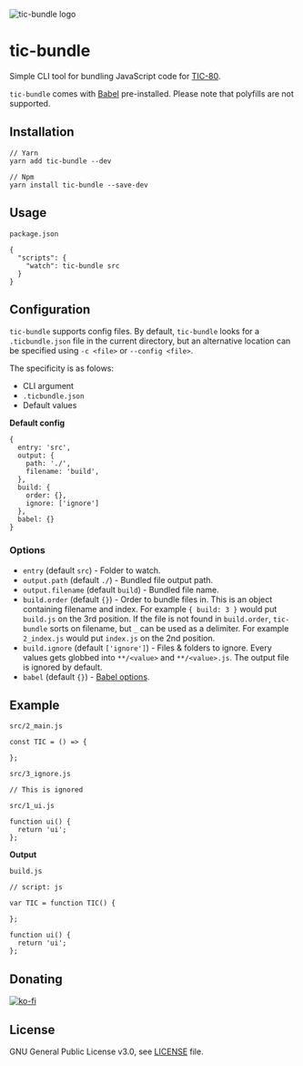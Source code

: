 ![tic-bundle logo](https://i.imgur.com/YpexCm4.png)

# tic-bundle

Simple CLI tool for bundling JavaScript code for [TIC-80](https://tic.computer/).

`tic-bundle` comes with [Babel](https://babeljs.io/docs/en/babel-preset-env) pre-installed. Please note that polyfills are not supported.

## Installation

```
// Yarn
yarn add tic-bundle --dev

// Npm
yarn install tic-bundle --save-dev
```

## Usage

`package.json`

```
{
  "scripts": {
    "watch": tic-bundle src
  }
}
```

## Configuration

`tic-bundle` supports config files. By default, `tic-bundle` looks for a `.ticbundle.json` file in the current directory, but an alternative location can be specified using `-c <file>` or `--config <file>`. 

The specificity is as folows:

 - CLI argument
 - `.ticbundle.json`
 - Default values

<b>Default config</b>

```
{
  entry: 'src',
  output: {
    path: './',
    filename: 'build',
  },
  build: {
    order: {},
    ignore: ['ignore']
  },
  babel: {}
}
```

### Options

 - `entry` (default `src`) - Folder to watch.
 - `output.path` (default `./`) - Bundled file output path.
 - `output.filename` (default `build`) - Bundled file name.
 - `build.order` (default `{}`) - Order to bundle files in. This is an object containing filename and index. For example `{ build: 3 }` would put `build.js` on the 3rd position. If the file is not found in `build.order`, `tic-bundle` sorts on filename, but `_` can be used as a delimiter. For example `2_index.js` would put `index.js` on the 2nd position.
 - `build.ignore` (default `['ignore']`) - Files & folders to ignore. Every values gets globbed into `**/<value>` and `**/<value>.js`. The output file is ignored by default.
 - `babel` (default `{}`) - [Babel options](https://babeljs.io/docs/en/options). 

## Example

`src/2_main.js`

```
const TIC = () => {

};
```

`src/3_ignore.js`

```
// This is ignored
```

`src/1_ui.js`

```
function ui() {
  return 'ui';
};
```

<b>Output</b>

`build.js`

```
// script: js

var TIC = function TIC() {

};

function ui() {
  return 'ui';
};
```

## Donating

[![ko-fi](https://www.ko-fi.com/img/githubbutton_sm.svg)](https://ko-fi.com/Y8Y41E23T)

## License

GNU General Public License v3.0, see [LICENSE](./LICENSE) file.
